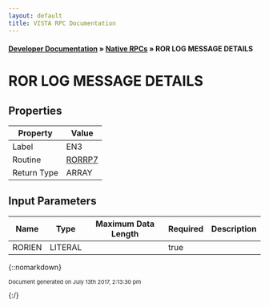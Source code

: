 ```yaml
---
layout: default
title: VISTA RPC Documentation
---
```


#### [Developer Documentation](../index) &#187; [Native RPCs](TableOfContents) &#187; ROR LOG MESSAGE DETAILS<br/>
# ROR LOG MESSAGE DETAILS



## Properties

Property | Value
--- | ---
Label | EN3
Routine | [RORRP7](http://code.osehra.org/dox/Routine_RORRP7_source.html)
Return Type | ARRAY


## Input Parameters

Name | Type | Maximum Data Length | Required | Description
--- | --- | --- | --- | ---
RORIEN | LITERAL |  | true | 



{::nomarkdown} <br/><p style="font-size: 11px">Document generated on July 13th 2017, 2:13:30 pm</p>{:/}